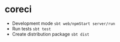 # coreci

* Development mode `sbt web/npmStart server/run`
* Run tests `sbt test`
* Create distribution package `sbt dist`
